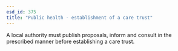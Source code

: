 ```yaml
---
esd_id: 375
title: "Public health - establishment of a care trust"
---
```


A local authority must publish proposals, inform and consult in the prescribed manner before establishing a care trust. 

